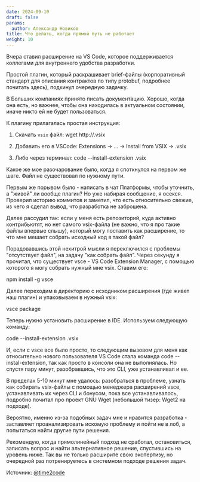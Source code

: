 ```yaml
---
date: 2024-09-10
draft: false
params:
  author: Александр Новиков
title: Что делать, когда прямой путь не работает
weight: 10
---
```


Вчера ставил расширение на VS Code, которое поддерживается коллегами для внутреннего удобства разработки.  

Простой плагин, который раскрашивает brief-файлы (корпоративный стандарт для описания контрактов по типу protobuf, подробнее почитать здесь), подкинул очередную задачку. 

В Больших компаниях принято писать документацию. Хорошо, когда она есть, но важнее, чтобы она находилась в актуальном состоянии, иначе никто ей не будет пользоваться. 

К плагину прилагалась простая инструкция: 

1. Скачать `vsix` файл: wget http://<extension-directory>.vsix
   
2. Добавить его в VSCode:  Extensions -> ... -> Install from VSIX -> <extension-directory>.vsix

3. Либо через терминал: code --install-extension <extension-directory>.vsix

Какое же мое разочарование было, когда я споткнулся на первом же шаге. Файл не существовал по нужному пути.

Первым же порывом было - написать в чат Платформы, чтобы уточнить, а "живой" ли вообще плагин? Но уже набирая сообщение, я осекся. Проверил историю коммитов и заметил, что есть относительно свежие, из чего я сделал вывод, что разработка не заброшена. 

Далее рассудил так: если у меня есть репозиторий, куда активно контрибьютят, но нет самого vsix-файла (не важно, что я про такие файлы впервые слышу), который могу поставить как расширение, то что мне мешает собрать исходный код в такой файл? 

Порадовавшись этой нехитрой мысли я переключился с проблемы "отсутствует файл", на задачу "как собрать файл". Через секунду я прочитал, что существует vsce - VS Code Extension Manager, с помощью которого я могу собрать нужный мне vsix. Ставим его:

npm install -g vsce

Далее переходим в директорию с исходником расширения (где живет наш плагин) и упаковываем в нужный vsix:

vsce package

Теперь нужно установить расширение в IDE. Используем следующую команду:

code --install-extension <extension-directory>.vsix

И, если с vsce все было просто, то следующим вызовом для меня как относительно нового пользователя VS Code стала команда code --instal-extension, так как просто в консоли она не выполнялась. Но спустя пару минут, разобравшись, что это CLI, уже устанавливал и ее. 

В пределах 5-10 минут мне удалось: разобраться в проблеме, узнать как собирать vsix-файлы с помощью менеджера расширений vsce, устанавливать их через CLI и бонусом, пока все устанавливалось, подробно почитал про проект GNU Wget (небольшой тизер: Wget2 на подходе).

Вероятно, именно из-за подобных задач мне и нравится разработка - заставляет проанализировать искомую проблему и пойти не в лоб, а попытаться найти другие пути решения. 

Рекомендую, когда прямолинейный подход не сработал, остановиться, записать вопрос и найти альтернативное решение, спустившись на уровень ниже. Так вы не только расширите свою экспертизу, но очередной раз потренируетесь в системном подходе решения задач. 

Источник: [@time2code](https://t.me/time2code/299)